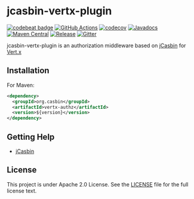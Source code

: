 # jcasbin-vertx-plugin

[![codebeat badge](https://codebeat.co/badges/8b0e8982-7b3d-47d5-b774-5af9c29383df)](https://codebeat.co/projects/github-com-jcasbin-vertx-authz-master)
[![GitHub Actions](https://github.com/jcasbin/vertx-authz/workflows/build/badge.svg)](https://github.com/jcasbin/vertx-authz/actions)
[![codecov](https://codecov.io/gh/jcasbin/vertx-authz/branch/master/graph/badge.svg?token=7nzieLLEUn)](https://codecov.io/gh/jcasbin/vertx-authz)
[![Javadocs](https://www.javadoc.io/badge/org.casbin/vertx-authz.svg)](https://www.javadoc.io/doc/org.casbin/vertx-authz)
[![Maven Central](https://img.shields.io/maven-central/v/org.casbin/vertx-authz.svg)](https://mvnrepository.com/artifact/org.casbin/vertx-authz/latest)
[![Release](https://img.shields.io/github/release/jcasbin/vertx-authz.svg)](https://github.com/jcasbin/vertx-authz/releases/latest)
[![Gitter](https://badges.gitter.im/Join%20Chat.svg)](https://gitter.im/casbin/lobby)

jcasbin-vertx-plugin is an authorization middleware based on [jCasbin](https://casbin/jcasbin) for [Vert.x](https://vertx.io/)

## Installation

For Maven:

```xml
<dependency>
  <groupId>org.casbin</groupId>
  <artifactId>vertx-authz</artifactId>
  <version>${version}</version>
</dependency>
```

## Getting Help

- [jCasbin](https://github.com/casbin/jcasbin)

## License

This project is under Apache 2.0 License. See the [LICENSE](LICENSE) file for the full license text.
